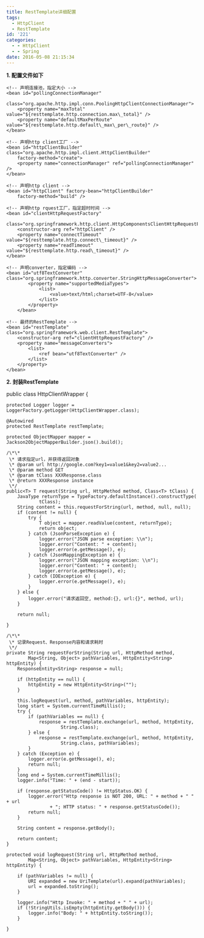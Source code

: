 ```yaml
---
title: RestTemplate详细配置
tags:
  - HttpClient
  - RestTemplate
id: '221'
categories:
  - - HttpClient
  - - Spring
date: 2016-05-08 21:15:34
---
```


**1\. 配置文件如下**

<?xml version="1.0" encoding="UTF-8"?>
<beans xmlns="http://www.springframework.org/schema/beans"
    xmlns:xsi="http://www.w3.org/2001/XMLSchema-instance" xmlns:p="http://www.springframework.org/schema/p"
    xmlns:context="http://www.springframework.org/schema/context"
    xsi:schemaLocation="
        http://www.springframework.org/schema/beans
        http://www.springframework.org/schema/beans/spring-beans.xsd
        http://www.springframework.org/schema/context
        http://www.springframework.org/schema/context/spring-context.xsd">

    <!-- 声明连接池，指定大小 -->
    <bean id="pollingConnectionManager"
        class="org.apache.http.impl.conn.PoolingHttpClientConnectionManager">
        <property name="maxTotal" value="${resttemplate.http.connection.max\_total}" />
        <property name="defaultMaxPerRoute" value="${resttemplate.http.default\_max\_per\_route}" />
    </bean>

    <!-- 声明http client工厂 -->
    <bean id="httpClientBuilder" class="org.apache.http.impl.client.HttpClientBuilder"
        factory-method="create">
        <property name="connectionManager" ref="pollingConnectionManager" />
    </bean>

    <!-- 声明http client -->
    <bean id="httpClient" factory-bean="httpClientBuilder"
        factory-method="build" />

    <!-- 声明http rquest工厂，指定超时时间 -->
    <bean id="clientHttpRequestFactory"
        class="org.springframework.http.client.HttpComponentsClientHttpRequestFactory">
        <constructor-arg ref="httpClient" />
        <property name="connectTimeout" value="${resttemplate.http.connect\_timeout}" />
        <property name="readTimeout" value="${resttemplate.http.read\_timeout}" />
    </bean>
    
    <!-- 声明converter，指定编码 -->
    <bean id="utf8TextConverter" class="org.springframework.http.converter.StringHttpMessageConverter">
            <property name="supportedMediaTypes">
                <list>
                    <value>text/html;charset=UTF-8</value>
                </list>
            </property>
        </bean>
    
    <!-- 最终的RestTemplate -->
    <bean id="restTemplate" class="org.springframework.web.client.RestTemplate">
        <constructor-arg ref="clientHttpRequestFactory" />
        <property name="messageConverters">
            <list>
                <ref bean="utf8TextConverter" />
            </list>
        </property>
    </bean>
</beans>

 **2. 封装RestTemplate**

public class HttpClientWrapper {

    protected Logger logger = LoggerFactory.getLogger(HttpClientWrapper.class);

    @Autowired
    protected RestTemplate restTemplate;

    protected ObjectMapper mapper = Jackson2ObjectMapperBuilder.json().build();

    /\*\*
     \* 请求指定url，并获得返回对象
     \* @param url http://google.com?key1=value1&key2=value2...
     \* @param method GET
     \* @param tClass XXXResponse.class
     \* @return XXXResponse instance
     \*/
    public<T> T request(String url, HttpMethod method, Class<T> tClass) {
        JavaType returnType = TypeFactory.defaultInstance().constructType(
                tClass);
        String content = this.requestForString(url, method, null, null);
        if (content != null) {
            try {
                T object = mapper.readValue(content, returnType);
                return object;
            } catch (JsonParseException e) {
                logger.error("JSON parse exception: \\n");
                logger.error("Content: " + content);
                logger.error(e.getMessage(), e);
            } catch (JsonMappingException e) {
                logger.error("JSON mapping exception: \\n");
                logger.error("Content: " + content);
                logger.error(e.getMessage(), e);
            } catch (IOException e) {
                logger.error(e.getMessage(), e);
            }
        } else {
            logger.error("请求返回空, method:{}, url:{}", method, url);
        }

        return null;

    }

    /\*\*
     \* 记录Request、Response内容和请求耗时
     \*/
    private String requestForString(String url, HttpMethod method,
            Map<String, Object> pathVariables, HttpEntity<String> httpEntity) {
        ResponseEntity<String> response = null;

        if (httpEntity == null) {
            httpEntity = new HttpEntity<String>("");
        }

        this.logRequest(url, method, pathVariables, httpEntity);
        long start = System.currentTimeMillis();
        try {
            if (pathVariables == null) {
                response = restTemplate.exchange(url, method, httpEntity,
                        String.class);
            } else {
                response = restTemplate.exchange(url, method, httpEntity,
                        String.class, pathVariables);
            }
        } catch (Exception e) {
            logger.error(e.getMessage(), e);
            return null;
        }
        long end = System.currentTimeMillis();
        logger.info("Time: " + (end - start));

        if (response.getStatusCode() != HttpStatus.OK) {
            logger.error("Http response is NOT 200, URL: " + method + " " + url
                    + "; HTTP status: " + response.getStatusCode());
            return null;
        }

        String content = response.getBody();

        return content;
    }

    protected void logRequest(String url, HttpMethod method,
            Map<String, Object> pathVariables, HttpEntity<String> httpEntity) {

        if (pathVariables != null) {
            URI expanded = new UriTemplate(url).expand(pathVariables);
            url = expanded.toString();
        }

        logger.info("Http Invoke: " + method + " " + url);
        if (!StringUtils.isEmpty(httpEntity.getBody())) {
            logger.info("Body: " + httpEntity.toString());
        }

    }